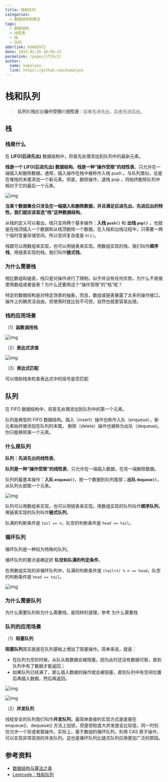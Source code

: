 ```yaml
---
title: 栈和队列
categories: 
  - 数据结构和算法
tags: 
  - 数据结构
  - 线性表
  - 栈
  - 队列
abbrlink: 8d66b5f2
date: 2015-01-25 16:56:13
permalink: /pages/1f15c3/
author: 
  name: kamalyes
  link: https://github.com/kamalyes
---
```


# 栈和队列

> **队列**和**栈**都是**操作受限**的**线性表**：前者先进先出，后者先进后出。

## 栈

### 栈是什么

在 **LIFO(后进先出)** 数据结构中，将首先处理添加到队列中的最新元素。

**栈是一个 LIFO(后进先出) 数据结构**。**栈是一种“操作受限”的线性表**，只允许在一端插入和删除数据。通常，插入操作在栈中被称作入栈 push 。与队列类似，总是在堆栈的末尾添加一个新元素。但是，删除操作，退栈 pop ，将始终删除队列中相对于它的最后一个元素。

![img](https://raw.githubusercontent.com/kamalyes/image-bed/master/snap/20220320200148.png)

**当某个数据集合只涉及在一端插入和删除数据，并且满足后进先出、先进后出的特性，我们就应该首选“栈”这种数据结构**。

从栈的定义可以看出，栈只支持两个基本操作：**入栈 `push()`** 和 **出栈 `pop()`** ，也就是在栈顶插入一个数据和从栈顶删除一个数据。在入栈和出栈过程中，只需要一两个临时变量存储空间，所以空间复杂度是 `O(1)`。

栈既可以用数组来实现，也可以用链表来实现。用数组实现的栈，我们叫作**顺序栈**，用链表实现的栈，我们叫作**链式栈**。

### 为什么需要栈

相比数组和链表，栈只是对操作进行了限制，似乎并没有任何优势。为什么不直接使用数组或者链表？为什么还要用这个“操作受限”的“栈”呢？

特定的数据结构是对特定场景的抽象，而且，数组或链表暴露了太多的操作接口，操作上的确灵活自由，但使用时就比较不可控，自然也就更容易出错。

### 栈的应用场景

（1）**函数调用栈**

![img](https://raw.githubusercontent.com/kamalyes/image-bed/master/snap/20220310091000.jpg)

（2）**表达式求值**

![img](https://raw.githubusercontent.com/kamalyes/image-bed/master/snap/20220310091100.jpg)

（3）**表达式匹配**

可以借助栈来检查表达式中的括号是否匹配

## 队列

在 FIFO 数据结构中，将首先处理添加到队列中的第一个元素。

队列是典型的 FIFO 数据结构。插入（insert）操作也称作入队（enqueue），新元素始终被添加在队列的末尾。 删除（delete）操作也被称为出队（dequeue)。 你只能移除第一个元素。

### 什么是队列

**队列：先进先出的线性表**。

**队列是一种“操作受限”的线性表**，只允许在一端插入数据，在另一端删除数据。

队列的最基本操作：**入队 `enqueue()`**，放一个数据到队列尾部；**出队 `dequeue()`**，从队列头部取一个元素。

![img](https://raw.githubusercontent.com/kamalyes/image-bed/master/snap/20220320200213.png)

队列可以用数组来实现，也可以用链表来实现。用数组实现的队列叫作**顺序队列**，用链表实现的队列叫作**链式队列**。

队满的判断条件是 `tail == n`，队空的判断条件是 `head == tail`。

### 循环队列

循环队列是一种较为特殊的队列。

循环队列的要点是确定好 **队空和队满的判定条件**。

在用数组实现的非循环队列中，队满的判断条件是 `(tail+1) % n == head`，队空的判断条件是 `head == tail`。

![img](https://raw.githubusercontent.com/kamalyes/image-bed/master/snap/20220322214822.png)

### 为什么需要队列

为什么需要队列和为什么需要栈，是同样的道理，参考 为什么需要栈

### 队列的应用场景

（1）**阻塞队列**

**阻塞队列**其实就是在队列基础上增加了阻塞操作。简单来说，就是：

- 在队列为空的时候，从队头取数据会被阻塞。因为此时还没有数据可取，直到队列中有了数据才能返回；
- 如果队列已经满了，那么插入数据的操作就会被阻塞，直到队列中有空闲位置后再插入数据，然后再返回。

![img](https://raw.githubusercontent.com/kamalyes/image-bed/master/snap/20220310092908.jpg)

![img](https://raw.githubusercontent.com/kamalyes/image-bed/master/snap/20220310093026.jpg)

（2）**并发队列**

线程安全的队列我们叫作**并发队列**。最简单直接的实现方式是直接在 enqueue()、dequeue() 方法上加锁，但是锁粒度大并发度会比较低，同一时刻仅允许一个存或者取操作。实际上，基于数组的循环队列，利用 CAS 原子操作，可以实现非常高效的并发队列。这也是循环队列比链式队列应用更加广泛的原因。

## 参考资料

- [数据结构与算法之美](https://time.geekbang.org/column/intro/100017301)
- [Leetcode：栈和队列](https://leetcode-cn.com/leetbook/detail/queue-stack/)
